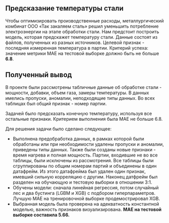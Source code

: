 ## Предсказание температуры стали
Чтобы оптимизировать производственные расходы, металлургический комбинат ООО «Так закаляем сталь» решил уменьшить потребление электроэнергии на этапе обработки стали. Нам предстоит построить модель, которая предскажет температуру стали.
Данные состоят из файлов, полученных из разных источников.
Целевой признак - последняя измеренная температура в партии. Критерий успеха: значение метрики MAE на тестовой выборке должно быть не больше **6.8**.

## Полученный вывод
В проекте были рассмотрены табличные данные об обработке стали - мощности, добавки, объем газа, замеры температуры. В данных имелись пропуски, аномалии, неподходящие типы данных. Во всех таблицах был общий признак - номер партии.

Задачей было предсказать конечную температуру, используя все остальные признаки. Критерием выполнения была MAE не больше 6.8.

Для решения задачи было сделано следующее:

- Выполнена предобработка данных, в рамках которой были обработаны или при необходимости удалены пропуски и аномалии, приведены типы данных. Также были созданы новые признаки - время нагрева и полная мощность. Партии, входившие не во все таблицы, были исключены из рассмотрения. Все таблицы были сгруппированы по общим номерам партий и объединены в один датафрейм. Из этого датафрейма был удален один признак, имевший сильную корреляцию с другим. Наконец датфрейм был разделен на обучающую и тестовую выборки в отношении 3:1.
- Обучены модели: сначала линейная регрессия, потом случайный лес и два бустинга (LGBM и XGB) с подбором гиперпараметров. Лучшую MAE на тренировочной выборке продемострировал XGB.
- Выбранная модель была проверена на адекватность константной моделью, важность признаков визуализирована. **MAE на тестовой выборке составила 5.66.**
